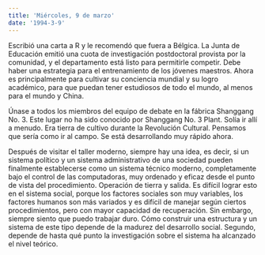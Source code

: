 ```yaml
---
title: 'Miércoles, 9 de marzo'
date: '1994-3-9'
---
```


Escribió una carta a R y le recomendó que fuera a Bélgica. La Junta de Educación emitió una cuota de investigación postdoctoral provista por la comunidad, y el departamento está listo para permitirle competir. Debe haber una estrategia para el entrenamiento de los jóvenes maestros. Ahora es principalmente para cultivar su conciencia mundial y su logro académico, para que puedan tener estudiosos de todo el mundo, al menos para el mundo y China.

Únase a todos los miembros del equipo de debate en la fábrica Shanggang No. 3. Este lugar no ha sido conocido por Shanggang No. 3 Plant. Solía ​​ir allí a menudo. Era tierra de cultivo durante la Revolución Cultural. Pensamos que sería como ir al campo. Se está desarrollando muy rápido ahora.

Después de visitar el taller moderno, siempre hay una idea, es decir, si un sistema político y un sistema administrativo de una sociedad pueden finalmente establecerse como un sistema técnico moderno, completamente bajo el control de las computadoras, muy ordenado y eficaz desde el punto de vista del procedimiento. Operación de tierra y salida. Es difícil lograr esto en el sistema social, porque los factores sociales son muy variables, los factores humanos son más variados y es difícil de manejar según ciertos procedimientos, pero con mayor capacidad de recuperación. Sin embargo, siempre siento que puedo trabajar duro. Cómo construir una estructura y un sistema de este tipo depende de la madurez del desarrollo social. Segundo, depende de hasta qué punto la investigación sobre el sistema ha alcanzado el nivel teórico.

